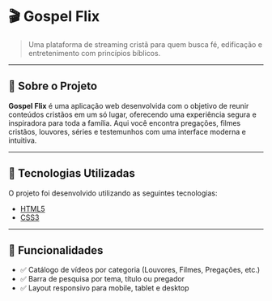 # 🎬 Gospel Flix

> Uma plataforma de streaming cristã para quem busca fé, edificação e entretenimento com princípios bíblicos.

---

## 📖 Sobre o Projeto

**Gospel Flix** é uma aplicação web desenvolvida com o objetivo de reunir conteúdos cristãos em um só lugar, oferecendo uma experiência segura e inspiradora para toda a família. Aqui você encontra pregações, filmes cristãos, louvores, séries e testemunhos com uma interface moderna e intuitiva.

---

## 🚀 Tecnologias Utilizadas

O projeto foi desenvolvido utilizando as seguintes tecnologias:

- [HTML5](https://developer.mozilla.org/pt-BR/docs/Web/HTML)
- [CSS3](https://developer.mozilla.org/pt-BR/docs/Web/CSS)

---

## 🔧 Funcionalidades

- ✅ Catálogo de vídeos por categoria (Louvores, Filmes, Pregações, etc.)
- ✅ Barra de pesquisa por tema, título ou pregador
- ✅ Layout responsivo para mobile, tablet e desktop


